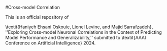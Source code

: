 #Cross-model Correlation

This is an official repository of

\textit{Haniyeh Ehsani Oskouie, Lionel Levine, and Majid Sarrafzadeh}, ''Exploring Cross-model Neuronal Correlations in the Context of Predicting Model
Performance and Generalizability,'' submitted to \textit{AAAI Conference on Artificial Intelligence} 2024.
